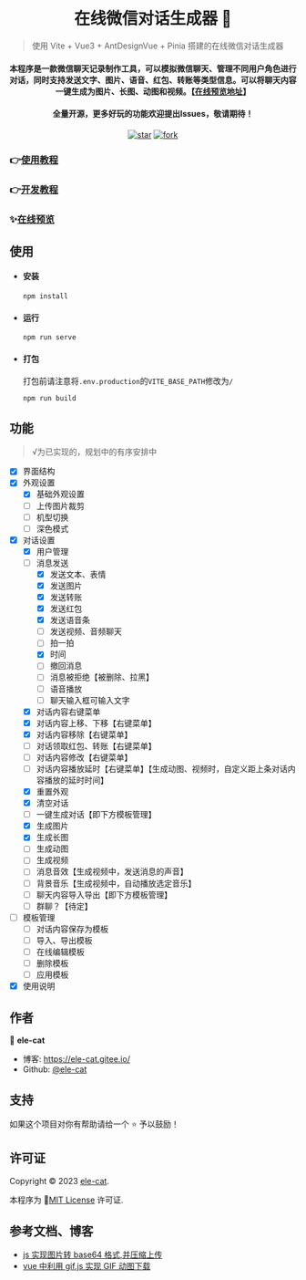 <h1 align="center">在线微信对话生成器 👋</h1>

> 使用 Vite + Vue3 + AntDesignVue + Pinia 搭建的在线微信对话生成器

<div align="center">
  <h4>本程序是一款微信聊天记录制作工具，可以模拟微信聊天、管理不同用户角色进行对话，同时支持发送文字、图片、语音、红包、转账等类型信息。可以将聊天内容一键生成为图片、长图、动图和视频。【<a href='https://ele-cat.gitee.io/vue3-wechat-tool/' target="_blank">在线预览地址</a>】</h4>
  <h4>全量开源，更多好玩的功能欢迎提出Issues，敬请期待！</h4>
</div>

<div align="center">
  <a href='https://gitee.com/ele-cat/vue3-wechat-tool/stargazers' target="_blank"><img src='https://gitee.com/ele-cat/vue3-wechat-tool/badge/star.svg?theme=dark' alt='star'></img></a>
  <a href='https://gitee.com/ele-cat/vue3-wechat-tool/members' target="_blank"><img src='https://gitee.com/ele-cat/vue3-wechat-tool/badge/fork.svg?theme=dark' alt='fork'></img></a>
</div>

<!-- <img alt="欢迎⭐️" src="https://img.shields.io/badge/欢迎-⭐️-blue.svg?cacheSeconds=2592000" /> -->
### 👉<a href='https://ele-cat.gitee.io/tools/Vue3WechatTool.html#使用教程' target="_blank">使用教程</a>
### 👉<a href='https://ele-cat.gitee.io/tools/Vue3WechatTool.html#开发教程' target="_blank">开发教程</a>
### ✨<a href='https://ele-cat.gitee.io/vue3-wechat-tool/' target="_blank">在线预览</a>

## 使用

- #### 安装

  ```
  npm install
  ```

- #### 运行

  ```
  npm run serve
  ```

- #### 打包

  打包前请注意将`.env.production`的`VITE_BASE_PATH`修改为`/`

  ```
  npm run build
  ```

## 功能
> √为已实现的，规划中的有序安排中

- [x] 界面结构
- [x] 外观设置
  - [x] 基础外观设置
  - [ ] 上传图片裁剪
  - [ ] 机型切换
  - [ ] 深色模式
- [x] 对话设置
  - [x] 用户管理
  - [ ] 消息发送
    - [x] 发送文本、表情
    - [x] 发送图片
    - [x] 发送转账
    - [x] 发送红包
    - [x] 发送语音条
    - [ ] 发送视频、音频聊天
    - [ ] 拍一拍
    - [x] 时间
    - [ ] 撤回消息
    - [ ] 消息被拒绝【被删除、拉黑】
    - [ ] 语音播放
    - [ ] 聊天输入框可输入文字
  - [x] 对话内容右键菜单
  - [x] 对话内容上移、下移【右键菜单】
  - [x] 对话内容移除【右键菜单】
  - [ ] 对话领取红包、转账【右键菜单】
  - [ ] 对话内容修改【右键菜单】
  - [ ] 对话内容播放延时【右键菜单】【生成动图、视频时，自定义距上条对话内容播放的延时时间】
  - [x] 重置外观
  - [x] 清空对话
  - [ ] 一键生成对话【即下方模板管理】
  - [x] 生成图片
  - [x] 生成长图
  - [ ] 生成动图
  - [ ] 生成视频
  - [ ] 消息音效【生成视频中，发送消息的声音】
  - [ ] 背景音乐【生成视频中，自动播放选定音乐】
  - [ ] 聊天内容导入导出【即下方模板管理】
  - [ ] 群聊？【待定】
- [ ] 模板管理
  - [ ] 对话内容保存为模板
  - [ ] 导入、导出模板
  - [ ] 在线编辑模板
  - [ ] 删除模板
  - [ ] 应用模板
- [x] 使用说明

## 作者

👤 **ele-cat**

- 博客: <a href='https://ele-cat.gitee.io/' target="_blank">https://ele-cat.gitee.io/</a>
- Github: <a href='https://github.com/ele-cat' target="_blank">@ele-cat</a>

## 支持

如果这个项目对你有帮助请给一个 ⭐️ 予以鼓励！

## 许可证

Copyright © 2023 <a href='https://gitee.com/ele-cat' target="_blank">ele-cat</a>.<br />

本程序为 📝<a href='https://gitee.com/ele-cat/vue3-wechat-tool/blob/master/LICENSE' target="_blank">MIT License</a> 许可证.

## 参考文档、博客

- <a href='https://codeleading.com/article/74243318780/' target="_blank">js 实现图片转 base64 格式,并压缩上传</a>
- <a href='https://blog.csdn.net/weixin_43695894/article/details/125205715' target="_blank">vue 中利用 gif.js 实现 GIF 动图下载</a>
